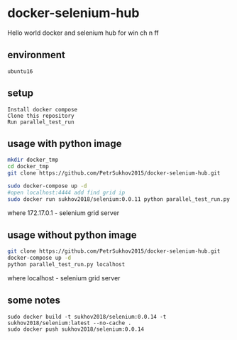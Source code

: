 # docker-selenium-hub
Hello world docker and selenium hub for win ch n ff

## environment
```
ubuntu16
```

## setup
```
Install docker compose
Clone this repository
Run parallel_test_run
```

## usage with python image
```sh
mkdir docker_tmp
cd docker_tmp
git clone https://github.com/PetrSukhov2015/docker-selenium-hub.git

sudo docker-compose up -d
#open localhost:4444 add find grid ip
sudo docker run sukhov2018/selenium:0.0.11 python parallel_test_run.py 172.17.0.1

```
where 172.17.0.1 - selenium grid server


## usage without python image
```sh
git clone https://github.com/PetrSukhov2015/docker-selenium-hub.git
docker-compose up -d
python parallel_test_run.py localhost
```
where localhost - selenium grid server

## some notes
```
sudo docker build -t sukhov2018/selenium:0.0.14 -t sukhov2018/selenium:latest --no-cache .
sudo docker push sukhov2018/selenium:0.0.14
```


      
